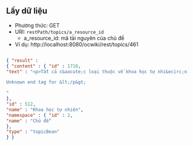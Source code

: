 ## Lấy dữ liệu ##
  * Phương thức: GET
  * URI: `restPath/topics/a_resource_id`
    * a\_resource\_id: mã tài nguyên của chủ đề
  * Ví dụ: http://localhost:8080/ocwiki/rest/topics/461
```json

{ "result" :
{ "content" : { "id" : 1718,
"text" : "<p>Tất cả c&aacute;c loại thuộc về khoa học tự nhi&ecirc;n

Unknown end tag for &lt;/p&gt;

"
},
"id" : 512,
"name" : "Khoa học tự nhiên",
"namespace" : { "id" : 2,
"name" : "Chủ đề"
},
"type" : "topicBean"
} }
```